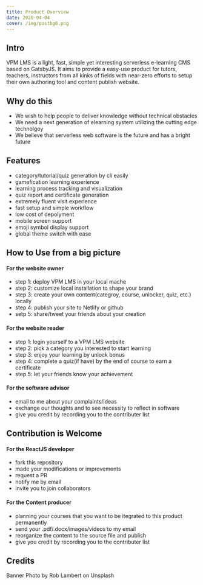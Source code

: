 ```yaml
---
title: Product Overview
date: 2020-04-04
cover: /img/postbg6.png
---
```



## Intro

VPM LMS is a light, fast, simple yet interesting serverless e-learning CMS based on GatsbyJS. It aims to provide a easy-use product for tutors, teachers, instructors from all kinks of fields with near-zero efforts to setup their own authoring tool and content publish website.


## Why do this

* We wish to help people to deliver knowledge without technical obstacles
* We need a next generation of elearning system utilizing the cutting edge technolgoy
* We believe that serverless web software is the future and has a bright future

## Features

* category/tutorial/quiz generation by cli easily
* gamefication learning experience
* learning process tracking and visualization
* quiz report and certificate generation
* extremely fluent visit experience
* fast setup and simple workflow
* low cost of depolyment
* mobile screen support
* emoji symbol display support
* global theme switch with ease


## How to Use from a big picture

#### For the website owner

* step 1: deploy VPM LMS in your local mache
* step 2: customize local installation to shape your brand
* step 3: create your own content(categroy, course, unlocker, quiz, etc.) locally
* step 4: publish your site to Netlify or github
* setp 5: share/tweet your friends about your creation

#### For the website reader

* step 1: login yourself to a VPM LMS website
* step 2: pick a category you interested to start learning
* step 3: enjoy your learning by unlock bonus
* step 4: complete a quiz(if have) by the end of course to earn a certificate
* step 5: let your friends know your achievement

#### For the software advisor

* email to me about your complaints/ideas
* exchange our thoughts and to see necessity to reflect in software
* give you credit by recording you to the contributer list

## Contribution is Welcome

#### For the ReactJS developer

* fork this repository
* made your modifications or improvements
* request a PR
* notify me by email
* invite you to join collaborators

#### For the Content producer

* planning your courses that you want to be itegrated to this product permanently
* send your .pdf/.docx/images/videos to my email
* reorganize the content to the source file and publish
* give you credit by recording you to the contributer list

## Credits

Banner Photo by Rob Lambert on Unsplash
